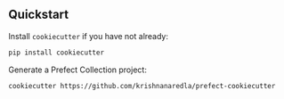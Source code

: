 ## Quickstart

Install `cookiecutter` if you have not already:

```bash
pip install cookiecutter
```

Generate a Prefect Collection project:

```
cookiecutter https://github.com/krishnanaredla/prefect-cookiecutter